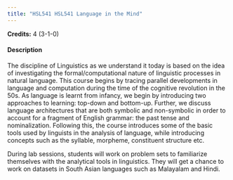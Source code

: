 ```yaml
---
title: "HSL541 HSL541 Language in the Mind"
---
```

**Credits:** 4 (3-1-0)

#### Description
The discipline of Linguistics as we understand it today is based on the idea of investigating the formal/computational nature of linguistic processes in natural language. This course begins by tracing parallel developments in language and computation during the time of the cognitive revolution in the 50s. As language is learnt from infancy, we begin by introducing two approaches to learning: top-down and bottom-up. Further, we discuss language architectures that are both symbolic and non-symbolic in order to account for a fragment of English grammar: the past tense and nominalization. Following this, the course introduces some of the basic tools used by linguists in the analysis of language, while introducing concepts such as the syllable, morpheme, constituent structure etc.

During lab sessions, students will work on problem sets to familiarize themselves with the analytical tools in linguistics. They will get a chance to work on datasets in South Asian languages such as Malayalam and Hindi.